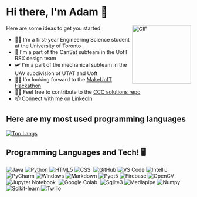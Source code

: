 # Hi there, I'm Adam 👋

<img align="right" alt="GIF" height="160px" src="https://media.giphy.com/media/du3J3cXyzhj75IOgvA/giphy.gif" />

Here are some ideas to get you started:
<!--
- 👨‍💻 I’m currently working on ...
- 📚 I’m currently learning [swift](https://developer.apple.com/swift/)
-->
- 👨‍🎓 I'm a first-year Engineering Science student at the University of Toronto
- 🤖 I'm a part of the CanSat subteam in the UofT RSX design team
- 🛩️ I'm a part of the mechanical subteam in the UAV subdivision of UTAT and Uoft
- 👨‍💻 I'm looking forward to the [MakeUofT Hackathon](https://makeuoft.ca/)
- 🙋‍♂️ Feel free to contribute to the [CCC solutions repo](https://github.com/adam-kabbara/Canadian-Computing-Competition)
- 📫 Connect with me on [LinkedIn](https://www.linkedin.com/in/adam-k-386722234/)

## Here are my most used programming languages
<!--[![Top Langs](https://github-readme-stats.vercel.app/api/top-langs/?username=adam-kabbara)](https://github.com/anuraghazra/github-readme-stats)-->
[![Top Langs](https://github-readme-stats-git-masterorgs-github-readme-stats-team.vercel.app/api/top-langs/?username=adam-kabbara&langs_count=8&layout=compact&include_orgs=true)](https://github.com/anuraghazra/github-readme-stats)

## Programming Languages and Tech! 🖥️
![Java](http://img.shields.io/badge/-Java-5B4638?style=flat-square&logo=java&logoColor=ffffff)
![Python](http://img.shields.io/badge/-Python-3776AB?style=flat-square&logo=python&logoColor=ffffff)
![HTML5](https://img.shields.io/badge/-HTML5-%23E44D27?style=flat-square&logo=html5&logoColor=ffffff)
![CSS](https://img.shields.io/badge/-CSS-05122A?style=flat&logo=CSS3&logoColor=1572B6)&nbsp;
![GitHub](https://img.shields.io/badge/-GitHub-181717?style=flat-square&logo=github)
![VS Code](http://img.shields.io/badge/-VS%20Code-007ACC?style=flat-square&logo=visual-studio-code&logoColor=ffffff)
![IntelliJ](https://img.shields.io/badge/-IntelliJ-00FF4A?style=flat-square&logo=JetBrains&logoColor=0091FF)
![PyCharm](https://img.shields.io/badge/-PyCharm-FF0043?style=flat-square&logo=JetBrains&logoColor=0091FF)
![Windows](http://img.shields.io/badge/-Windows-0078D6?style=flat-square&logo=windows&logoColor=ffffff)
![Markdown](https://img.shields.io/badge/-Markdown-000000?style=flat-square&logo=markdown)
![Pyqt5](https://img.shields.io/badge/-Pyqt5-0DB6FF?logo=python&logoColor=DEFF0D)
![Firebase](https://img.shields.io/badge/-Firebase-FFCA28?style=flat-square&logo=firebase&logoColor=ffffff)
![OpenCV](https://img.shields.io/badge/-OpenCV-05122A?style=flat&logo=opencv&logoColor=5C3EE8)&nbsp;
![Jupyter Notebook](https://img.shields.io/badge/-Jupyter%20Notebook-05122A?style=flat&logo=jupyter&logoColor=F37626)&nbsp;
![Google Colab](https://img.shields.io/badge/-Google%20Colab-05122A?style=flat&logo=google-colab&logoColor=F9AB00)&nbsp;
![Sqlite3](https://img.shields.io/badge/-sqlite3-0DB6FF?logo=sqlite&logoColor=DEFF0D)
![Mediapipe](https://img.shields.io/badge/-Mediapipe-A200FF?style=flat-square&logo=google&logoColor=0091FF)
![Numpy](https://img.shields.io/badge/-Numpy-00FF85?style=flat-square&logo=numpy&logoColor=0091FF)
![Scikit-learn](https://img.shields.io/badge/-Sklearn-FF6100?style=flat-square&logo=scikit-learn&logoColor=0091FF)
![Twilio](https://img.shields.io/badge/-twilio-E200FF?style=flat-square&logo=twilio&logoColor=0091FF)
